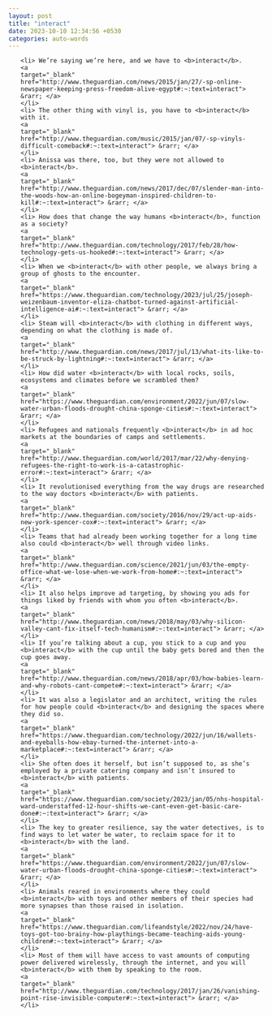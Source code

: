 ```yaml
---
layout: post
title: "interact"
date: 2023-10-10 12:34:56 +0530
categories: auto-words
---
```

<ol>

    <li> We’re saying we’re here, and we have to <b>interact</b>.
    <a 
    target="_blank" 
    href="http://www.theguardian.com/news/2015/jan/27/-sp-online-newspaper-keeping-press-freedom-alive-egypt#:~:text=interact"> &rarr; </a>
    </li>
    <li> The other thing with vinyl is, you have to <b>interact</b> with it.
    <a 
    target="_blank" 
    href="http://www.theguardian.com/music/2015/jan/07/-sp-vinyls-difficult-comeback#:~:text=interact"> &rarr; </a>
    </li>
    <li> Anissa was there, too, but they were not allowed to <b>interact</b>.
    <a 
    target="_blank" 
    href="http://www.theguardian.com/news/2017/dec/07/slender-man-into-the-woods-how-an-online-bogeyman-inspired-children-to-kill#:~:text=interact"> &rarr; </a>
    </li>
    <li> How does that change the way humans <b>interact</b>, function as a society?
    <a 
    target="_blank" 
    href="http://www.theguardian.com/technology/2017/feb/28/how-technology-gets-us-hooked#:~:text=interact"> &rarr; </a>
    </li>
    <li> When we <b>interact</b> with other people, we always bring a group of ghosts to the encounter.
    <a 
    target="_blank" 
    href="https://www.theguardian.com/technology/2023/jul/25/joseph-weizenbaum-inventor-eliza-chatbot-turned-against-artificial-intelligence-ai#:~:text=interact"> &rarr; </a>
    </li>
    <li> Steam will <b>interact</b> with clothing in different ways, depending on what the clothing is made of.
    <a 
    target="_blank" 
    href="http://www.theguardian.com/news/2017/jul/13/what-its-like-to-be-struck-by-lightning#:~:text=interact"> &rarr; </a>
    </li>
    <li> How did water <b>interact</b> with local rocks, soils, ecosystems and climates before we scrambled them?
    <a 
    target="_blank" 
    href="https://www.theguardian.com/environment/2022/jun/07/slow-water-urban-floods-drought-china-sponge-cities#:~:text=interact"> &rarr; </a>
    </li>
    <li> Refugees and nationals frequently <b>interact</b> in ad hoc markets at the boundaries of camps and settlements.
    <a 
    target="_blank" 
    href="http://www.theguardian.com/world/2017/mar/22/why-denying-refugees-the-right-to-work-is-a-catastrophic-error#:~:text=interact"> &rarr; </a>
    </li>
    <li> It revolutionised everything from the way drugs are researched to the way doctors <b>interact</b> with patients.
    <a 
    target="_blank" 
    href="http://www.theguardian.com/society/2016/nov/29/act-up-aids-new-york-spencer-cox#:~:text=interact"> &rarr; </a>
    </li>
    <li> Teams that had already been working together for a long time also could <b>interact</b> well through video links.
    <a 
    target="_blank" 
    href="http://www.theguardian.com/science/2021/jun/03/the-empty-office-what-we-lose-when-we-work-from-home#:~:text=interact"> &rarr; </a>
    </li>
    <li> It also helps improve ad targeting, by showing you ads for things liked by friends with whom you often <b>interact</b>.
    <a 
    target="_blank" 
    href="http://www.theguardian.com/news/2018/may/03/why-silicon-valley-cant-fix-itself-tech-humanism#:~:text=interact"> &rarr; </a>
    </li>
    <li> If you’re talking about a cup, you stick to a cup and you <b>interact</b> with the cup until the baby gets bored and then the cup goes away.
    <a 
    target="_blank" 
    href="http://www.theguardian.com/news/2018/apr/03/how-babies-learn-and-why-robots-cant-compete#:~:text=interact"> &rarr; </a>
    </li>
    <li> It was also a legislator and an architect, writing the rules for how people could <b>interact</b> and designing the spaces where they did so.
    <a 
    target="_blank" 
    href="https://www.theguardian.com/technology/2022/jun/16/wallets-and-eyeballs-how-ebay-turned-the-internet-into-a-marketplace#:~:text=interact"> &rarr; </a>
    </li>
    <li> She often does it herself, but isn’t supposed to, as she’s employed by a private catering company and isn’t insured to <b>interact</b> with patients.
    <a 
    target="_blank" 
    href="https://www.theguardian.com/society/2023/jan/05/nhs-hospital-ward-understaffed-12-hour-shifts-we-cant-even-get-basic-care-done#:~:text=interact"> &rarr; </a>
    </li>
    <li> The key to greater resilience, say the water detectives, is to find ways to let water be water, to reclaim space for it to <b>interact</b> with the land.
    <a 
    target="_blank" 
    href="https://www.theguardian.com/environment/2022/jun/07/slow-water-urban-floods-drought-china-sponge-cities#:~:text=interact"> &rarr; </a>
    </li>
    <li> Animals reared in environments where they could <b>interact</b> with toys and other members of their species had more synapses than those raised in isolation.
    <a 
    target="_blank" 
    href="https://www.theguardian.com/lifeandstyle/2022/nov/24/have-toys-got-too-brainy-how-playthings-became-teaching-aids-young-children#:~:text=interact"> &rarr; </a>
    </li>
    <li> Most of them will have access to vast amounts of computing power delivered wirelessly, through the internet, and you will <b>interact</b> with them by speaking to the room.
    <a 
    target="_blank" 
    href="http://www.theguardian.com/technology/2017/jan/26/vanishing-point-rise-invisible-computer#:~:text=interact"> &rarr; </a>
    </li>